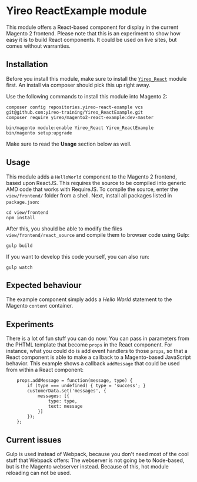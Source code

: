 # Yireo ReactExample module
This module offers a React-based component for display in the current Magento 2 frontend. Please note that this is an experiment to show how easy it is to build React components. It could be used on live sites, but comes without warranties.

## Installation
Before you install this module, make sure to install the [`Yireo_React`](https://github.com/yireo-training/Yireo_React) module first. An install via composer should pick this up right away.

Use the following commands to install this module into Magento 2:

    composer config repositories.yireo-react-example vcs git@github.com:yireo-training/Yireo_ReactExample.git
    composer require yireo/magento2-react-example:dev-master

    bin/magento module:enable Yireo_React Yireo_ReactExample
    bin/magento setup:upgrade
    
Make sure to read the **Usage** section below as well.

## Usage
This module adds a `HelloWorld` component to the Magento 2 frontend, based upon ReactJS. This requires the source to be compiled into generic AMD code that works with RequireJS. To compile the source, enter the `view/frontend/` folder from a shell. Next, install all packages listed in `package.json`:

    cd view/frontend
    npm install

After this, you should be able to modify the files `view/frontend/react_source` and compile them to browser code using Gulp:

    gulp build

If you want to develop this code yourself, you can also run:

    gulp watch

## Expected behaviour
The example component simply adds a *Hello World* statement to the Magento `content` container.

## Experiments
There is a lot of fun stuff you can do now: You can pass in parameters from the PHTML template that become `props` in the React component. For instance, what you could do is add event handlers to those `props`, so that a React component is able to make a callback to a Magento-based JavaScript behavior. This example shows a callback `addMessage` that could be used from within a React component:

        props.addMessage = function(message, type) {
            if (type === undefined) { type = 'success'; }
            customerData.set('messages', {
                messages: [{
                    type: type,
                    text: message
                }]
            });
        };

## Current issues
Gulp is used instead of Webpack, because you don't need most of the cool stuff that Webpack offers: The webserver is not going be to Node-based, but is the Magento webserver instead. Because of this, hot module reloading can not be used.